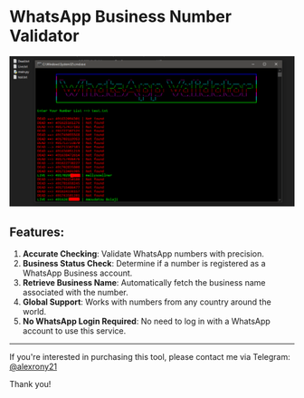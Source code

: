 # WhatsApp Business Number Validator

![Image](https://raw.githubusercontent.com/thepythoncode97/WhatsApp-Business-Number-Validator/main/WhatsApp_Business_Number_Validator.png)

## Features:
1. **Accurate Checking**: Validate WhatsApp numbers with precision.
2. **Business Status Check**: Determine if a number is registered as a WhatsApp Business account.
3. **Retrieve Business Name**: Automatically fetch the business name associated with the number.
4. **Global Support**: Works with numbers from any country around the world.
5. **No WhatsApp Login Required**: No need to log in with a WhatsApp account to use this service.

---

If you're interested in purchasing this tool, please contact me via Telegram: [@alexrony21](https://t.me/alexrony21)

Thank you!
